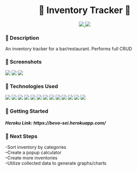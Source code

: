 <div align="center">
   <h1>&#129346; Inventory Tracker &#129346;</h1>            
   <a href="https://www.linkedin.com/in/jenny-huang-atl/" target="_blank">
      <img src="https://img.shields.io/badge/-linkedin.com/in/jennyhuangatl-blue?style=flat&``logo=Linkedin&logoColor=white">
   </a> 
   <a href="mailto:jchuang1020@gmail.com" target="_blank">
      <img src="https://img.shields.io/badge/-jchuang1020@gmail.com-c14438?style=flat&logo=Gmail&``logoColor=white">
   </a>
</div>

<h3>&#129346; Description</h3>
<p>An inventory tracker for a bar/restaurant. Performs full CRUD
</p>
<h3>&#129346; Screenshots</h3>
<img src="https://i.imgur.com/kCrXWEt.png">
<img src="https://i.imgur.com/WNjazcN.png">
<img src="https://i.imgur.com/ZQBzaqn.png">

<h3>&#129346; Technologies Used</h3>
<div>
<img src="https://img.shields.io/badge/-Mongoose_ODM-333?style=flat&logo=mongodb">
<img src="https://img.shields.io/badge/-Node.js-333?style=flat&logo=node.js">
<img src="https://img.shields.io/badge/-Express-333?style=flat&logo=express">
<img src="https://img.shields.io/badge/-MongoDB-333?style=flat&logo=mongodb">
<img src="https://img.shields.io/badge/-JavaScript-333?style=flat&logo=javascript">
<img src="https://img.shields.io/badge/-HTML5-333?style=flat&logo=html5">
<img src="https://img.shields.io/badge/-CSS-333?style=flat&logo=css3">
<img src="https://img.shields.io/badge/-Markdown-333?style=flat&logo=markdown">
<img src="https://img.shields.io/badge/-Trello-333?style=flat&logo=trello"> 
<img src="https://img.shields.io/badge/-Heroku-333?style=flat&logo=heroku">
<img src="https://img.shields.io/badge/-Git-333?style=flat&logo=git">
<img src="https://img.shields.io/badge/-GitHub-333?style=flat&logo=github">
<img src="https://img.shields.io/badge/-VS_Code-333?style=flat&logo=visualstudio"> 
</div>

<h3>&#129346; Getting Started</h3>
<h5>Heroku Link: https://bevo-sei.herokuapp.com/</h5>
<h3>&#129346; Next Steps</h3>
<p> -Sort inventory by categories 
<br> –Create a popup calculator  
<br> –Create more inventories 
<br> –Utilize collected data to generate graphs/charts</p>


